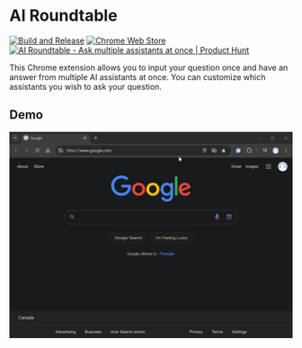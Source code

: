 # AI Roundtable

[![Build and Release](https://github.com/cansinacarer/ai-roundtable/actions/workflows/release.yml/badge.svg)](https://github.com/cansinacarer/ai-roundtable/actions/workflows/release.yml)
[![Chrome Web Store](https://img.shields.io/badge/Chrome%20Web%20Store-Available-brightgreen?logo=google-chrome)](https://chromewebstore.google.com/detail/ai-roundtable/pldlelgldijcogjpoghbkfiglajppjfc?hl=en-US)
<a href="https://www.producthunt.com/posts/ai-roundtable?embed=true&utm_source=badge-featured&utm_medium=badge&utm_souce=badge-ai&#0045;roundtable" target="_blank"><img src="https://api.producthunt.com/widgets/embed-image/v1/featured.svg?post_id=531936&theme=light" alt="AI&#0032;Roundtable - Ask&#0032;multiple&#0032;assistants&#0032;at&#0032;once | Product Hunt" style="height: 20px;" height="20" /></a>

This Chrome extension allows you to input your question once and have an answer from multiple AI assistants at once. You can customize which assistants you wish to ask your question.

## Demo

![Demo](img/demo.gif)

